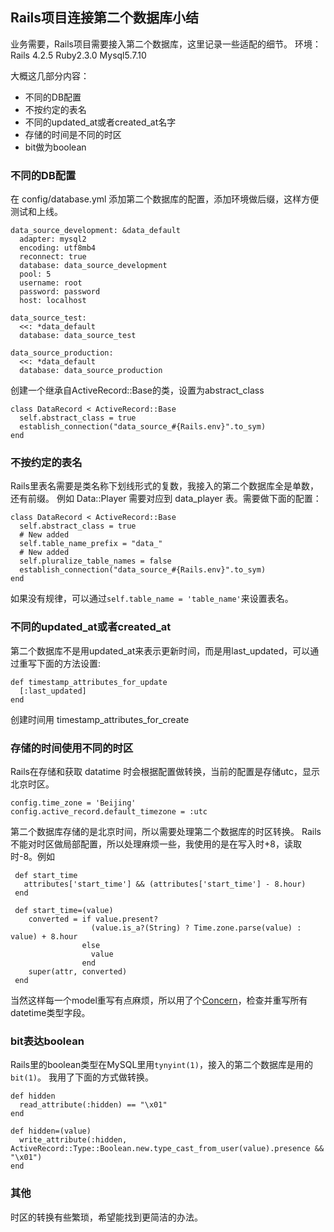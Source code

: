 ## Rails项目连接第二个数据库小结
业务需要，Rails项目需要接入第二个数据库，这里记录一些适配的细节。
环境：Rails 4.2.5 Ruby2.3.0 Mysql5.7.10

大概这几部分内容：
+ 不同的DB配置
+ 不按约定的表名
+ 不同的updated_at或者created_at名字
+ 存储的时间是不同的时区
+ bit做为boolean

### 不同的DB配置
在 config/database.yml 添加第二个数据库的配置，添加环境做后缀，这样方便测试和上线。

    data_source_development: &data_default
      adapter: mysql2
      encoding: utf8mb4
      reconnect: true
      database: data_source_development
      pool: 5
      username: root
      password: password
      host: localhost

    data_source_test:
      <<: *data_default
      database: data_source_test

    data_source_production:
      <<: *data_default
      database: data_source_production

创建一个继承自ActiveRecord::Base的类，设置为abstract_class

    class DataRecord < ActiveRecord::Base
      self.abstract_class = true
      establish_connection("data_source_#{Rails.env}".to_sym)
    end

### 不按约定的表名
Rails里表名需要是类名称下划线形式的复数，我接入的第二个数据库全是单数，还有前缀。
例如 Data::Player 需要对应到 data_player 表。需要做下面的配置：

    class DataRecord < ActiveRecord::Base
      self.abstract_class = true
      # New added
      self.table_name_prefix = "data_"
      # New added
      self.pluralize_table_names = false
      establish_connection("data_source_#{Rails.env}".to_sym)
    end

如果没有规律，可以通过`self.table_name = 'table_name'`来设置表名。

### 不同的updated_at或者created_at
第二个数据库不是用updated_at来表示更新时间，而是用last_updated，可以通过重写下面的方法设置:

    def timestamp_attributes_for_update
      [:last_updated]
    end

创建时间用 timestamp_attributes_for_create

### 存储的时间使用不同的时区
Rails在存储和获取 datatime 时会根据配置做转换，当前的配置是存储utc，显示北京时区。

    config.time_zone = 'Beijing'
    config.active_record.default_timezone = :utc

第二个数据库存储的是北京时间，所以需要处理第二个数据库的时区转换。
Rails不能对时区做局部配置，所以处理麻烦一些，我使用的是在写入时+8，读取时-8。例如

     def start_time
       attributes['start_time'] && (attributes['start_time'] - 8.hour)
     end

     def start_time=(value)
        converted = if value.present?
                      (value.is_a?(String) ? Time.zone.parse(value) : value) + 8.hour
                    else
                      value
                    end
        super(attr, converted)
     end

当然这样每一个model重写有点麻烦，所以用了个[Concern](https://gist.github.com/lingceng/2bf51609987ef15390fc751e2863202f)，检查并重写所有datetime类型字段。

### bit表达boolean
Rails里的boolean类型在MySQL里用`tynyint(1)`，接入的第二个数据库是用的`bit(1)`。
我用了下面的方式做转换。

    def hidden
      read_attribute(:hidden) == "\x01"
    end

    def hidden=(value)
      write_attribute(:hidden, ActiveRecord::Type::Boolean.new.type_cast_from_user(value).presence && "\x01")
    end

### 其他
时区的转换有些繁琐，希望能找到更简洁的办法。
